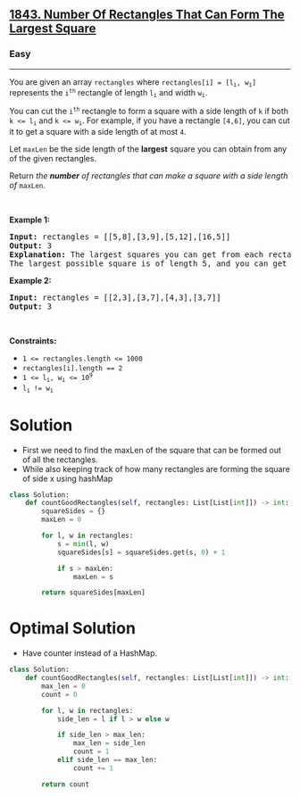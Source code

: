 <h2><a href="https://leetcode.com/problems/number-of-rectangles-that-can-form-the-largest-square">1843. Number Of Rectangles That Can Form The Largest Square</a></h2><h3>Easy</h3><hr><p>You are given an array <code>rectangles</code> where <code>rectangles[i] = [l<sub>i</sub>, w<sub>i</sub>]</code> represents the <code>i<sup>th</sup></code> rectangle of length <code>l<sub>i</sub></code> and width <code>w<sub>i</sub></code>.</p>

<p>You can cut the <code>i<sup>th</sup></code> rectangle to form a square with a side length of <code>k</code> if both <code>k &lt;= l<sub>i</sub></code> and <code>k &lt;= w<sub>i</sub></code>. For example, if you have a rectangle <code>[4,6]</code>, you can cut it to get a square with a side length of at most <code>4</code>.</p>

<p>Let <code>maxLen</code> be the side length of the <strong>largest</strong> square you can obtain from any of the given rectangles.</p>

<p>Return <em>the <strong>number</strong> of rectangles that can make a square with a side length of </em><code>maxLen</code>.</p>

<p>&nbsp;</p>
<p><strong class="example">Example 1:</strong></p>

<pre>
<strong>Input:</strong> rectangles = [[5,8],[3,9],[5,12],[16,5]]
<strong>Output:</strong> 3
<strong>Explanation:</strong> The largest squares you can get from each rectangle are of lengths [5,3,5,5].
The largest possible square is of length 5, and you can get it out of 3 rectangles.
</pre>

<p><strong class="example">Example 2:</strong></p>

<pre>
<strong>Input:</strong> rectangles = [[2,3],[3,7],[4,3],[3,7]]
<strong>Output:</strong> 3
</pre>

<p>&nbsp;</p>
<p><strong>Constraints:</strong></p>

<ul>
	<li><code>1 &lt;= rectangles.length &lt;= 1000</code></li>
	<li><code>rectangles[i].length == 2</code></li>
	<li><code>1 &lt;= l<sub>i</sub>, w<sub>i</sub> &lt;= 10<sup>9</sup></code></li>
	<li><code>l<sub>i</sub> != w<sub>i</sub></code></li>
</ul>

# Solution 
* First we need to find the maxLen of the square that can be formed out of all the rectangles. 
* While also keeping track of how many rectangles are forming the square of side x using hashMap 

```python
class Solution:
    def countGoodRectangles(self, rectangles: List[List[int]]) -> int:
        squareSides = {}
        maxLen = 0

        for l, w in rectangles:
            s = min(l, w)
            squareSides[s] = squareSides.get(s, 0) + 1

            if s > maxLen:
                maxLen = s

        return squareSides[maxLen]
```

# Optimal Solution 
* Have counter instead of a HashMap. 

```python
class Solution:
    def countGoodRectangles(self, rectangles: List[List[int]]) -> int:
        max_len = 0
        count = 0

        for l, w in rectangles:
            side_len = l if l > w else w

            if side_len > max_len:
                max_len = side_len
                count = 1
            elif side_len == max_len:
                count += 1

        return count
```
				
